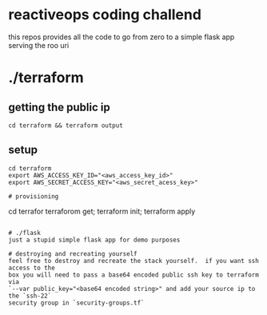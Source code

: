 # reactiveops coding challend
this repos provides all the code to go from zero to a simple flask app serving the roo uri

# ./terraform
## getting the public ip
```
cd terraform && terraform output
```

## setup
```
cd terraform
export AWS_ACCESS_KEY_ID="<aws_access_key_id>"
export AWS_SECRET_ACCESS_KEY="<aws_secret_acess_key>"

# provisioning
```
cd terrafor
terraforom get; terraform init; terraform apply
```

# ./flask
just a stupid simple flask app for demo purposes

# destroying and recreating yourself
feel free to destroy and recreate the stack yourself.  if you want ssh access to the
box you will need to pass a base64 encoded public ssh key to terraform via
`--var public_key="<base64 encoded string>" and add your source ip to the `ssh-22`
security group in `security-groups.tf`
